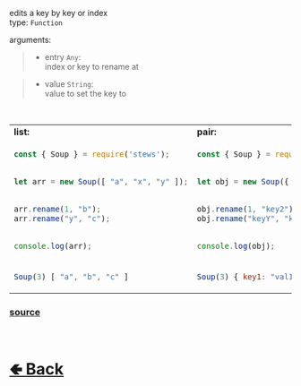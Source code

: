 edits a key by key or index<br>
type: `Function`

arguments:
> - entry `Any`:<br>
> index or key to rename at

> - value `String`:<br>
> value to set the key to

<br>

<table>
<tr>
<td> <b>list:</b> </td> <td> <b>pair:</b> </td>
</tr>
<tr>
<td>

```js
const { Soup } = require('stews');


let arr = new Soup([ "a", "x", "y" ]);


arr.rename(1, "b");
arr.rename("y", "c");


console.log(arr);
```

</td>
<td>

```js
const { Soup } = require('stews');


let obj = new Soup({ key1: "val1", keyX: "val2", keyY: "val3" });


obj.rename(1, "key2");
obj.rename("keyY", "key3");


console.log(obj);
```

</td>
<tr>
<td>

```js
Soup(3) [ "a", "b", "c" ]
```

</td>
<td>

```js
Soup(3) { key1: "val1", key2: "val2", key3: "val3" }
```

</td>
</table>

### [source](https://github.com/shysolocup/stews/blob/main/src/Soup/functions/rename.js)

<br> <h1> [🢀 Back](https://github.com/shysolocup/stews/wiki/Soup-methods) </h1>